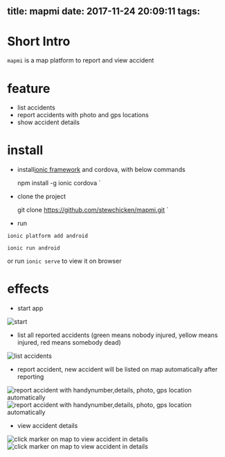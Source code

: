 title: mapmi
date: 2017-11-24 20:09:11
tags:
---
# Short Intro

`mapmi` is a map platform to report and view accident 

# feature

 - list accidents
 - report accidents with photo and gps locations
 - show accident details
 
# install

- install[ionic framework](http://ionicframework.com) and cordova, with below commands

   npm install -g ionic cordova
`
- clone the project

  git clone https://github.com/stewchicken/mapmi.git
`

- run

`
  ionic platform add android
`

` ionic run android
`

or run `ionic serve` to view it on browser


# effects

- start app 

![start](/2017/11/24/mapmi/screenshots/mapmi1.png)

- list all reported accidents (green means nobody injured, yellow means injured, red means somebody dead)

![list accidents](/2017/11/24/mapmi/screenshots/mapmi2.png)

- report accident, new accident will be listed on map automatically after reporting

![report accident with  handynumber,details,  photo, gps location automatically](/2017/11/24/mapmi/screenshots/mapmi3.png)
![report accident with  handynumber,details,  photo, gps location automatically](/2017/11/24/mapmi/screenshots/mapmi4.png)
- view accident details

![click marker on map to view accident in details](/2017/11/24/mapmi/screenshots/mapmi5.png)
![click marker on map to view accident in details](/2017/11/24/mapmi/screenshots/mapmi6.png)